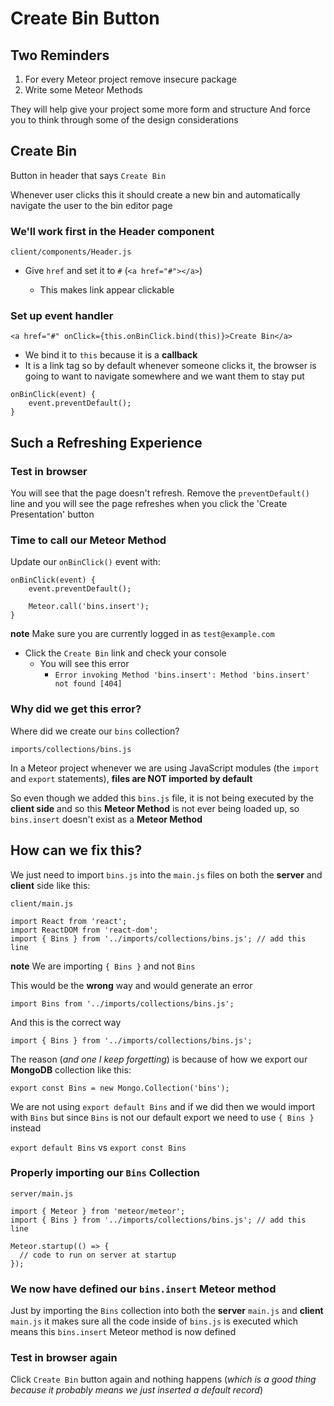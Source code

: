 # Create Bin Button
## Two Reminders
1. For every Meteor project remove insecure package
2. Write some Meteor Methods

They will help give your project some more form and structure
And force you to think through some of the design considerations

## Create Bin
Button in header that says `Create Bin`

Whenever user clicks this it should create a new bin and automatically navigate the user to the bin editor page

### We'll work first in the Header component
`client/components/Header.js`

* Give <a> `href` and set it to `#` (`<a href="#"></a>`)
    - This makes link appear clickable

### Set up event handler
`<a href="#" onClick={this.onBinClick.bind(this)}>Create Bin</a>`

* We bind it to `this` because it is a **callback**
* It is a link tag so by default whenever someone clicks it, the browser is going to want to navigate somewhere and we want them to stay put

```
onBinClick(event) {
    event.preventDefault();
}
```

## Such a Refreshing Experience
### Test in browser
You will see that the page doesn't refresh. Remove the `preventDefault()` line and you will see the page refreshes when you click the 'Create Presentation' button

### Time to call our Meteor Method
Update our `onBinClick()` event with:

```
onBinClick(event) {
    event.preventDefault();

    Meteor.call('bins.insert');
}
```

**note** Make sure you are currently logged in as `test@example.com`

* Click the `Create Bin` link and check your console
    - You will see this error
        + `Error invoking Method 'bins.insert': Method 'bins.insert' not found [404]`

### Why did we get this error?
Where did we create our `bins` collection?

`imports/collections/bins.js`

In a Meteor project whenever we are using JavaScript modules (the `import` and `export` statements), **files are NOT imported by default**

So even though we added this `bins.js` file, it is not being executed by the **client side** and so this **Meteor Method** is not ever being loaded up, so `bins.insert` doesn't exist as a **Meteor Method**

## How can we fix this?
We just need to import `bins.js` into the `main.js` files on both the **server** and **client** side like this:

`client/main.js`

```
import React from 'react';
import ReactDOM from 'react-dom';
import { Bins } from '../imports/collections/bins.js'; // add this line
```

**note** We are importing `{ Bins }` and not `Bins`

This would be the **wrong** way and would generate an error

`import Bins from '../imports/collections/bins.js';`

And this is the correct way

`import { Bins } from '../imports/collections/bins.js';`

The reason (_and one I keep forgetting_) is because of how we export our **MongoDB** collection like this:

`export const Bins = new Mongo.Collection('bins');`

We are not using `export default Bins` and if we did then we would import with `Bins` but since `Bins` is not our default export we need to use `{ Bins }` instead

`export default Bins` vs `export const Bins`

### Properly importing our `Bins` Collection

`server/main.js`

```
import { Meteor } from 'meteor/meteor';
import { Bins } from '../imports/collections/bins.js'; // add this line

Meteor.startup(() => {
  // code to run on server at startup
});
```

### We now have defined our `bins.insert` Meteor method
Just by importing the `Bins` collection into both the **server** `main.js` and **client** `main.js` it makes sure all the code inside of `bins.js` is executed which means this `bins.insert` Meteor method is now defined

### Test in browser again
Click `Create Bin` button again and nothing happens (_which is a good thing because it probably means we just inserted a default record_)

